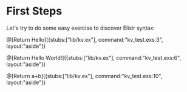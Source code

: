 # First Steps

Let's try to do some easy exercise to discover Elixir syntax:


@[Return Hello]({stubs:["lib/kv.ex"], command:"kv_test.exs:3", layout:"aside"})

@[Return Hello World!]({stubs:["lib/kv.ex"], command:"kv_test.exs:6", layout:"aside"})

@[Return a+b]({stubs:["lib/kv.ex"], command:"kv_test.exs:10", layout:"aside"})
